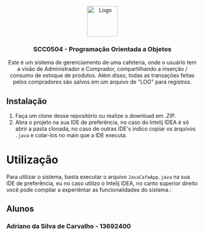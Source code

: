 <br />
<div align="center">
  <a href="https://github.com/othneildrew/Best-README-Template">
    <img src="https://cdn.icon-icons.com/icons2/2415/PNG/512/java_original_wordmark_logo_icon_146459.png" alt="Logo" width="80" height="80">
  </a>

  <h3 align="center">SCC0504 - Programação Orientada a Objetos</h3>

  <p align="center">
    Este é um sistema de gerenciamento de uma cafeteria, onde o usuário tem a visão de Administrador e Comprador, compartilhando a inserção / consumo de estoque de produtos. Além disso, todas as transações feitas pelos compradores são salvos em um arquivo de "LOG" para registros.
  </p>
</div>

## Instalação

1. Faça um clone desse repositório ou realize o download em .ZIP.
2. Abra o projeto na sua IDE de preferência, no caso do Intelij IDEA é só abrir a pasta clonada, no caso de outras IDE's indico copiar os arquivos ``.java`` e colar-los no main que a IDE executa.

# Utilização

Para utilizar o sistema, basta executar o arquivo ``JavaCafeApp.java`` na sua IDE de preferência, eu no caso utilizo o Intelij IDEA, no canto superior direito você pode compilar a experiêntar as funcionalidades do sistema.:


## Alunos
### Adriano da Silva de Carvalho - 13692400

